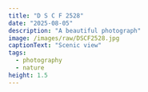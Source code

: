 ```yaml
---
title: "D S C F 2528"
date: "2025-08-05"
description: "A beautiful photograph"
image: /images/raw/DSCF2528.jpg
captionText: "Scenic view"
tags:
  - photography
  - nature
height: 1.5
---
```

